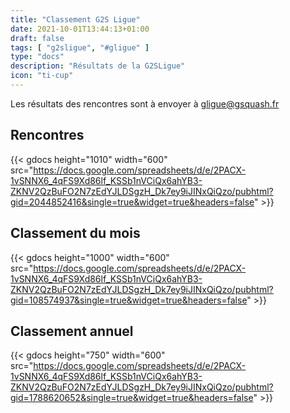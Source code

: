 ```yaml
---
title: "Classement G2S Ligue"
date: 2021-10-01T13:44:13+01:00
draft: false
tags: [ "g2sligue", "#gligue" ]
type: "docs"
description: "Résultats de la G2SLigue"
icon: "ti-cup"
---
```


Les résultats des rencontres sont à envoyer à [gligue@gsquash.fr](mailto:gligue@gsquash.fr?subject=%5BGLIGUE%5D%20-%20R%C3%A9sultat%20rencontre")

## Rencontres

{{< gdocs  height="1010"  width="600" src="https://docs.google.com/spreadsheets/d/e/2PACX-1vSNNX6_4qFS9Xd86lf_KSSb1nVCiQx6ahYB3-ZKNV2QzBuFO2N7zEdYJLDSgzH_Dk7ey9iJINxQiQzo/pubhtml?gid=2044852416&single=true&widget=true&headers=false"  >}}

## Classement du mois

{{< gdocs height="1000" width="600" src="https://docs.google.com/spreadsheets/d/e/2PACX-1vSNNX6_4qFS9Xd86lf_KSSb1nVCiQx6ahYB3-ZKNV2QzBuFO2N7zEdYJLDSgzH_Dk7ey9iJINxQiQzo/pubhtml?gid=108574937&single=true&widget=true&headers=false"  >}}

## Classement annuel

{{< gdocs height="750" width="600" src="https://docs.google.com/spreadsheets/d/e/2PACX-1vSNNX6_4qFS9Xd86lf_KSSb1nVCiQx6ahYB3-ZKNV2QzBuFO2N7zEdYJLDSgzH_Dk7ey9iJINxQiQzo/pubhtml?gid=1788620652&single=true&widget=true&headers=false" >}}
